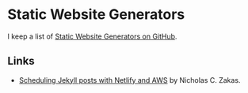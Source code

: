 # Static Website Generators

I keep a list of [Static Website Generators on GitHub](https://github.com/myles/awesome-static-generators/blob/master/README.md).

## Links

-   [Scheduling Jekyll posts with Netlify and AWS](https://humanwhocodes.com/blog/2018/03/scheduling-jekyll-posts-netlify/) by Nicholas C. Zakas.
